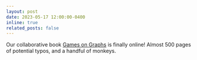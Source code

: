 ```yaml
---
layout: post
date: 2023-05-17 12:00:00-0400
inline: true
related_posts: false
---
```


Our collaborative book <a href="https://arxiv.org/abs/2305.10546">Games on Graphs</a> is finally online! Almost 500 pages of potential typos, and a handful of monkeys.

